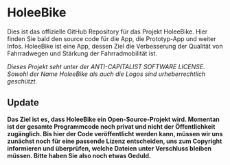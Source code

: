 # HoleeBike
Dies ist das offizielle GitHub Repository für das Projekt HoleeBike. Hier finden Sie bald den source code für die App, die Prototyp-App und weiter Infos.
HoleeBike ist eine App, dessen Ziel die Verbesserung der Qualität von Fahrradwegen und Stärkung der Fahrradmobilität ist.

_Dieses Projekt seht unter der ANTI-CAPITALIST SOFTWARE LICENSE.
Sowohl der Name HoleeBike als auch die Logos sind urheberrechtlich geschützt._
## Update
**Das Ziel ist es, dass HoleeBike ein Open-Source-Projekt wird. Momentan ist der gesamte Programmcode noch privat und nicht der Öffentlichkeit zugänglich. 
Bis hier der Code veröffentlicht werden kann, müssen wir uns zunächst noch für eine passende Lizenz entscheiden, uns zum Copyright informieren und überprüfen, welche Dateien unter Verschluss bleiben müssen. Bitte haben Sie also noch etwas Geduld.**
